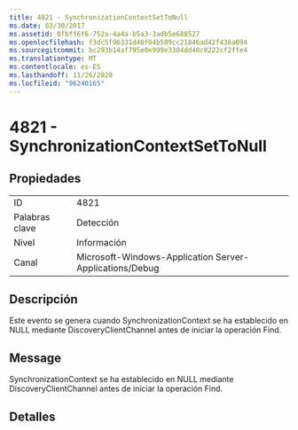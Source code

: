 ```yaml
---
title: 4821 - SynchronizationContextSetToNull
ms.date: 03/30/2017
ms.assetid: 0fbff6f6-752a-4a4a-b5a3-3adb5e688527
ms.openlocfilehash: f3dc5f96331d40f04b589cc21846ad42f436a094
ms.sourcegitcommit: bc293b14af795e0e999e3304dd40c0222cf2ffe4
ms.translationtype: MT
ms.contentlocale: es-ES
ms.lasthandoff: 11/26/2020
ms.locfileid: "96240165"
---
```

# <a name="4821---synchronizationcontextsettonull"></a>4821 - SynchronizationContextSetToNull

## <a name="properties"></a>Propiedades  
  
|||  
|-|-|  
|ID|4821|  
|Palabras clave|Detección|  
|Nivel|Información|  
|Canal|Microsoft-Windows-Application Server-Applications/Debug|  
  
## <a name="description"></a>Descripción  

 Este evento se genera cuando SynchronizationContext se ha establecido en NULL mediante DiscoveryClientChannel antes de iniciar la operación Find.  
  
## <a name="message"></a>Message  

 SynchronizationContext se ha establecido en NULL mediante DiscoveryClientChannel antes de iniciar la operación Find.  
  
## <a name="details"></a>Detalles
